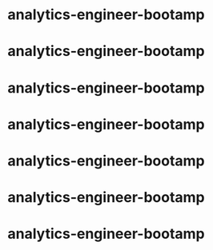 # analytics-engineer-bootamp
# analytics-engineer-bootamp
# analytics-engineer-bootamp
# analytics-engineer-bootamp
# analytics-engineer-bootamp
# analytics-engineer-bootamp
# analytics-engineer-bootamp
